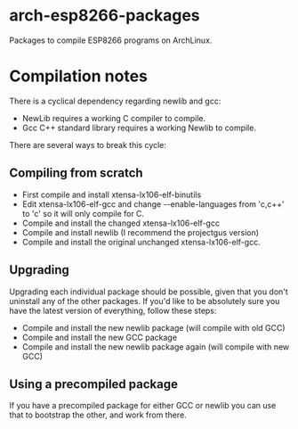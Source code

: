 # arch-esp8266-packages
Packages to compile ESP8266 programs on ArchLinux.

# Compilation notes
There is a cyclical dependency regarding newlib and gcc:
* NewLib requires a working C compiler to compile.
* Gcc C++ standard library requires a working Newlib to compile.

There are several ways to break this cycle:

## Compiling from scratch
* First compile and install xtensa-lx106-elf-binutils
* Edit xtensa-lx106-elf-gcc and change --enable-languages from 'c,c++' to 'c' so it will only compile for C.
* Compile and install the changed xtensa-lx106-elf-gcc
* Compile and install newlib (I recommend the projectgus version)
* Compile and install the original unchanged xtensa-lx106-elf-gcc.

## Upgrading
Upgrading each individual package should be possible, given that you don't uninstall any of the other packages. If you'd like to be absolutely sure you have the latest version of everything, follow these steps:
* Compile and install the new newlib package (will compile with old GCC)
* Compile and install the new GCC package
* Compile and install the new newlib package again (will compile with new GCC)

## Using a precompiled package
If you have a precompiled package for either GCC or newlib you can use that to bootstrap the other, and work from there.
